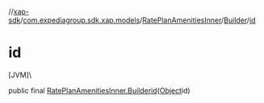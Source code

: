 //[xap-sdk](../../../../index.md)/[com.expediagroup.sdk.xap.models](../../index.md)/[RatePlanAmenitiesInner](../index.md)/[Builder](index.md)/[id](id.md)

# id

[JVM]\

public final [RatePlanAmenitiesInner.Builder](index.md)[id](id.md)([Object](https://docs.oracle.com/javase/8/docs/api/java/lang/Object.html)id)
